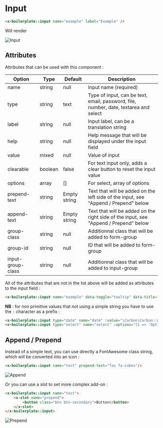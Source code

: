 # Input

```html
<x-boilerplate::input name="example" label="Example" />
```

Will render

<img :src="$withBase('/assets/img/input.png')" alt="Input">

## Attributes

Attributes that can be used with this component :

| Option            | Type    | Default      | Description                                                                          |
|-------------------|---------|--------------|--------------------------------------------------------------------------------------|
| name              | string  | null         | Input name (required)                                                                |
| type              | string  | text         | Type of input, can be text, email, password, file, number, date, textarea and select |
| label             | string  | null         | Input label, can be a translation string                                             |
| help              | string  | null         | Help message that will be displayed under the input field                            |
| value             | mixed   | null         | Value of input                                                                       |
| clearable         | boolean | false        | For text input only, adds a clear button to reset the input value                    |
| options           | array   | []           | For select, array of options                                                         |
| prepend-text      | string  | Empty string | Text that will be added on the left side of the input, see "Append / Prepend" below  | 
| append-text       | string  | Empty string | Text that will be added on the right side of the input, see "Append / Prepend" below | 
| group-class       | string  | null         | Additionnal class that will be added to form-group                                   | 
| group-id          | string  | null         | ID that will be added to form-group                                                  | 
| input-group-class | string  | null         | Additionnal class that will be added to input-group                                  | 

All of the attributes that are not in the list above will be added as attributes to the input field :

```html
<x-boilerplate::input name="example" data-toggle="tooltip" data-title="Tooltip content" />
```

**NB** : for non primitive values that not using a simple string you have to use the `:` character as a prefix :

```html
<x-boilerplate::input type="date" name="date" :value="\Carbon\Carbon::now()" :placeholder="__('stringToTranslate')"/>
<x-boilerplate::input type="select" name="select" :options="[1 => 'Option 1', 2 => 'Option 2']" />
```

## Append / Prepend

Instead of a simple text, you can use directly a FontAwesome class string, which will be converted into an icon :

```html
<x-boilerplate::input name="test" prepend-text="fas fa-cubes"/>
```

<img :src="$withBase('/assets/img/input-prepend-text.png')" alt="Append">

Or you can use a slot to set more complex add-on :

```html
<x-boilerplate::input name="test">
    <x-slot name="prepend">
        <button class="btn btn-secondary">Button</button>
    </x-slot>
</x-boilerplate::input>
```

<img :src="$withBase('/assets/img/input-prepend.png')" alt="Prepend">